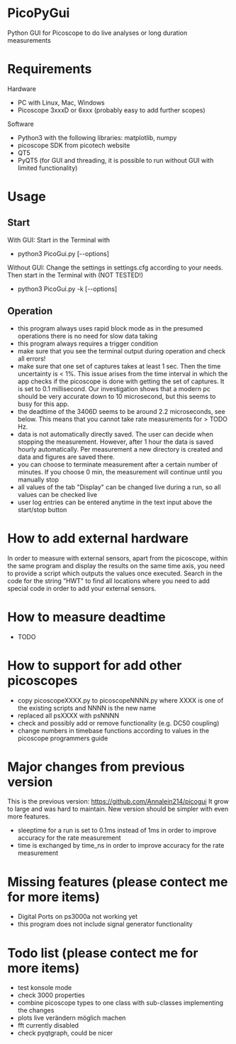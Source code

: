 # PicoPyGui
Python GUI for Picoscope to do live analyses or long duration measurements


# Requirements
Hardware
* PC with Linux, Mac, Windows
* Picoscope 3xxxD or 6xxx (probably easy to add further scopes)

Software
* Python3 with the following libraries: matplotlib, numpy
* picoscope SDK from picotech website
* QT5
* PyQT5 (for GUI and threading, it is possible to run without GUI with limited functionality)

# Usage

## Start
With GUI: Start in the Terminal with 
* python3 PicoGui.py [--options]

Without GUI: Change the settings in settings.cfg according to your needs. 
Then start in the Terminal with 
(NOT TESTED!)
* python3 PicoGui.py -k [--options]

## Operation
* this program always uses rapid block mode as in the presumed operations there is no need for slow data taking
* this program always requires a trigger condition
* make sure that you see the terminal output during operation and check all errors!
* make sure that one set of captures takes at least 1 sec. Then the time uncertainty is < 1%. This issue arises from the time interval in which the app checks if the picoscope is done with getting the set of captures. It is set to 0.1 millisecond. Our investigation shows that a modern pc should be very accurate down to 10 microsecond, but this seems to busy for this app.
* the deadtime of the 3406D seems to be around 2.2 microseconds, see below. This means that you cannot take rate measurements for > TODO Hz. 
* data is not automatically directly saved. The user can decide when stopping the measurement. However, after 1 hour the data is saved hourly automatically. Per measurement a new directory is created and data and figures are saved there.
* you can choose to terminate measurement after a certain number of minutes. If you choose 0 min, the measurement will continue until you manually stop
* all values of the tab "Display" can be changed live during a run, so all values can be checked live
* user log entries can be entered anytime in the text input above the start/stop button

# How to add external hardware 

In order to measure with external sensors, apart from the picoscope, within the same program and display the results on the same time axis, you need to provide a script which outputs the values once executed. 
Search in the code for the string ”HWT" to find all locations where you need to add special code in order to add your external sensors.

# How to measure deadtime
* TODO

# How to support for add other picoscopes
* copy picoscopeXXXX.py to picoscopeNNNN.py where XXXX is one of the existing scripts and NNNN is the new name
* replaced all psXXXX with psNNNN
* check and possibly add or remove functionality (e.g. DC50 coupling)
* change numbers in timebase functions according to values in the picoscope programmers guide

# Major changes from previous version
This is the previous version: https://github.com/Annalein214/picogui
It grow to large and was hard to maintain. New version should be simpler with even more features.
* sleeptime for a run is set to 0.1ms instead of 1ms in order to improve accuracy for the rate measurement
* time is exchanged by time_ns in order to improve accuracy for the rate measurement

# Missing features (please contect me for more items)
* Digital Ports on ps3000a not working yet
* this program does not include signal generator functionality

# Todo list (please contect me for more items)
* test konsole mode
* check 3000 properties
* combine picoscope types to one class with sub-classes implementing the changes
* plots live verändern möglich machen
* fft currently disabled
* check pyqtgraph, could be nicer




